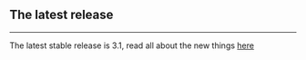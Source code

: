 ## The latest release
* * *
The latest stable release is 3.1, read all about the new things [here](/release-notes/3.1/)

